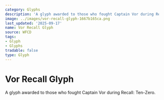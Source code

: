 ```yaml
---
category: Glyphs
description: 'A glyph awarded to those who fought Captain Vor during Recall: Ten-Zero.'
image: ../images/vor-recall-glyph-1667b165ca.png
last_updated: '2025-09-17'
name: Vor Recall Glyph
source: WFCD
tags:
- Glyph
- Glyphs
tradable: false
type: Glyph
---
```


# Vor Recall Glyph

A glyph awarded to those who fought Captain Vor during Recall: Ten-Zero.

